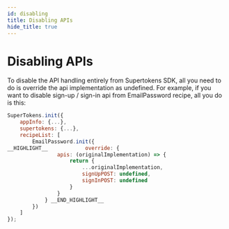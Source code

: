 ```yaml
---
id: disabling
title: Disabling APIs
hide_title: true
---
```


# Disabling APIs

To disable the API handling entirely from Supertokens SDK, all you need to do is override the api implementation as undefined. For example, if you want to disable sign-up / sign-in api from EmailPassword recipe, all you do is this:

<!--DOCUSAURUS_CODE_TABS-->
<!--ReactJS-->
```js
SuperTokens.init({
    appInfo: {...},
    supertokens: {...},
    recipeList: [
        EmailPassword.init({
__HIGHLIGHT__            override: {
                apis: (originalImplementation) => {
                    return {
                        ...originalImplementation,
                        signUpPOST: undefined,
                        signInPOST: undefined
                    }
                }
            } __END_HIGHLIGHT__
        })
    ]
});
```
<!--END_DOCUSAURUS_CODE_TABS-->
